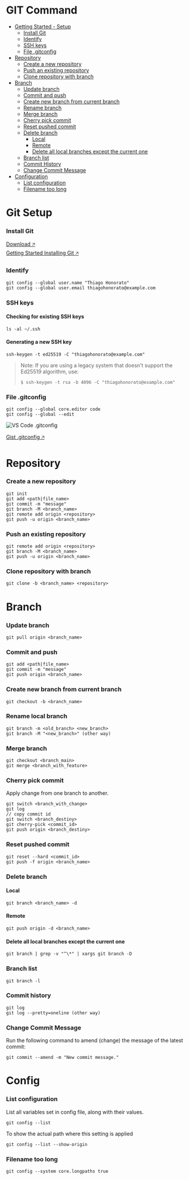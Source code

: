 # GIT Command
- [Getting Started - Setup](#git-setup)
  - [Install Git](#install-git)
  - [Identify](#identify)
  - [SSH keys](#ssh-keys)
  - [File .gitconfig](#file-gitconfig)
- [Repository](#repository)
  - [Create a new repository](#create-a-new-repository)
  - [Push an existing repository](#push-an-existing-repository)
  - [Clone repository with branch](#clone-repository-with-branch)
- [Branch](#branch)
  - [Update branch](#update-branch)
  - [Commit and push](#commit-and-push)
  - [Create new branch from current branch](#create-new-branch-from-current-branch)
  - [Rename branch](#rename-branch)
  - [Merge branch](#merge-branch)
  - [Cherry pick commit](#cherry-pick-commit)
  - [Reset pushed commit](#reset-pushed-commit)
  - [Delete branch](#delete-branch)
    - [Local](#local)
    - [Remote](#remote)
    - [Delete all local branches except the current one](#delete-all-local-branches-except-the-current-one)
  - [Branch list](#branch-list)
  - [Commit History](#commit-history)
  - [Change Commit Message](#change-commit-message)
- [Configuration](#config)
  - [List configuration](#list-configuration)
  - [Filename too long](#filename-too-long)


# Git Setup

### Install Git

<a href="https://git-scm.com/downloads">Download 🡥</a><br/>
<a href="https://git-scm.com/book/en/v2/Getting-Started-Installing-Git">Getting Started Installing Git 🡥</a>

### Identify
```
git config --global user.name "Thiago Honorato"
git config --global user.email thiagohonorato@example.com
```

### SSH keys

#### Checking for existing SSH keys
```
ls -al ~/.ssh
```

#### Generating a new SSH key
```
ssh-keygen -t ed25519 -C "thiagohonorato@example.com"
```

> Note: If you are using a legacy system that doesn't support the Ed25519 algorithm, use:
> ```
> $ ssh-keygen -t rsa -b 4096 -C "thiagohonorato@example.com"
> ```

### File .gitconfig
```
git config --global core.editor code
git config --global --edit
```
![VS Code .gitconfig](/img/vscode_gitconfig.png "VS Code .gitconfig file")

<a href="https://gist.github.com/thiagohbhonorato/264c1760666a92ba85b804b4172f650b" target="_blank">Gist .gitconfig 🡥</a>

# Repository
### Create a new repository
```
git init
git add <path|file_name>
git commit -m "message"
git branch -M <branch_name>
git remote add origin <repository>
git push -u origin <branch_name>
```
### Push an existing repository
```
git remote add origin <repository>
git branch -M <branch_name>
git push -u origin <branch_name>
```
### Clone repository with branch
```
git clone -b <branch_name> <repository>
```
# Branch
### Update branch
```
git pull origin <branch_name>
```
### Commit and push
```
git add <path|file_name>
git commit -m "message"
git push origin <branch_name>
```
### Create new branch from current branch
```
git checkout -b <branch_name>
```
### Rename local branch
```
git branch -m <old_branch> <new_branch>
git branch -M "<new_branch>" (other way)
```
### Merge branch
```
git checkout <branch_main>
git merge <branch_with_feature>
```
### Cherry pick commit
Apply change from one branch to another.
```
git switch <branch_with_change>
git log
// copy commit id
git switch <branch_destiny>
git cherry-pick <commit_id>
git push origin <branch_destiny>
```
### Reset pushed commit
```
git reset --hard <commit_id>
git push -f origin <branch_name>
```
### Delete branch
#### Local
```
git branch <branch_name> -d
```
#### Remote
```
git push origin -d <branch_name>
```
#### Delete all local branches except the current one
```
git branch | grep -v "^\*" | xargs git branch -D
```
### Branch list
```
git branch -l
```
### Commit history
```
git log
git log --pretty=oneline (other way)
```
### Change Commit Message
Run the following command to amend (change) the message of the latest commit:
```
git commit --amend -m "New commit message."
```
# Config
### List configuration
List all variables set in config file, along with their values.
```
git config --list
```
To show the actual path where this setting is applied
```
git config --list --show-origin
```
### Filename too long
```
git config --system core.longpaths true
```
